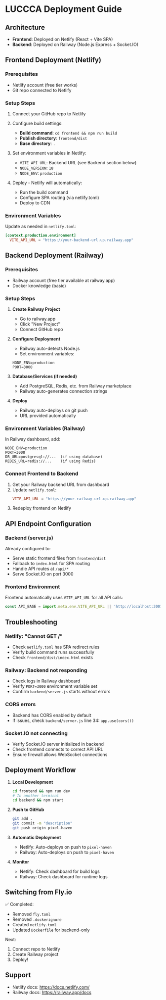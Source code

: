 # LUCCCA Deployment Guide

## Architecture
- **Frontend**: Deployed on Netlify (React + Vite SPA)
- **Backend**: Deployed on Railway (Node.js Express + Socket.IO)

## Frontend Deployment (Netlify)

### Prerequisites
- Netlify account (free tier works)
- Git repo connected to Netlify

### Setup Steps
1. Connect your GitHub repo to Netlify
2. Configure build settings:
   - **Build command**: `cd frontend && npm run build`
   - **Publish directory**: `frontend/dist`
   - **Base directory**: `.`

3. Set environment variables in Netlify:
   - `VITE_API_URL`: Backend URL (see Backend section below)
   - `NODE_VERSION`: `18`
   - `NODE_ENV`: `production`

4. Deploy - Netlify will automatically:
   - Run the build command
   - Configure SPA routing (via netlify.toml)
   - Deploy to CDN

### Environment Variables
Update as needed in `netlify.toml`:

```toml
[context.production.environment]
  VITE_API_URL = "https://your-backend-url.up.railway.app"
```

## Backend Deployment (Railway)

### Prerequisites
- Railway account (free tier available at railway.app)
- Docker knowledge (basic)

### Setup Steps

1. **Create Railway Project**
   - Go to railway.app
   - Click "New Project"
   - Connect GitHub repo

2. **Configure Deployment**
   - Railway auto-detects Node.js
   - Set environment variables:

   ```
   NODE_ENV=production
   PORT=3000
   ```

3. **Database/Services (if needed)**
   - Add PostgreSQL, Redis, etc. from Railway marketplace
   - Railway auto-generates connection strings

4. **Deploy**
   - Railway auto-deploys on git push
   - URL provided automatically

### Environment Variables (Railway)
In Railway dashboard, add:
```
NODE_ENV=production
PORT=3000
DB_URL=postgresql://...  (if using database)
REDIS_URL=redis://...    (if using Redis)
```

### Connect Frontend to Backend
1. Get your Railway backend URL from dashboard
2. Update `netlify.toml`:
   ```toml
   VITE_API_URL = "https://your-railway-url.up.railway.app"
   ```
3. Redeploy frontend on Netlify

## API Endpoint Configuration

### Backend (server.js)
Already configured to:
- Serve static frontend files from `frontend/dist`
- Fallback to `index.html` for SPA routing
- Handle API routes at `/api/*`
- Serve Socket.IO on port 3000

### Frontend Environment
Frontend automatically uses `VITE_API_URL` for all API calls:

```javascript
const API_BASE = import.meta.env.VITE_API_URL || 'http://localhost:3001';
```

## Troubleshooting

### Netlify: "Cannot GET /"
- Check `netlify.toml` has SPA redirect rules
- Verify build command runs successfully
- Check `frontend/dist/index.html` exists

### Railway: Backend not responding
- Check logs in Railway dashboard
- Verify `PORT=3000` environment variable set
- Confirm `backend/server.js` starts without errors

### CORS errors
- Backend has CORS enabled by default
- If issues, check `backend/server.js` line 34: `app.use(cors())`

### Socket.IO not connecting
- Verify Socket.IO server initialized in backend
- Check frontend connects to correct API URL
- Ensure firewall allows WebSocket connections

## Deployment Workflow

1. **Local Development**
   ```bash
   cd frontend && npm run dev
   # In another terminal
   cd backend && npm start
   ```

2. **Push to GitHub**
   ```bash
   git add .
   git commit -m "description"
   git push origin pixel-haven
   ```

3. **Automatic Deployment**
   - Netlify: Auto-deploys on push to `pixel-haven`
   - Railway: Auto-deploys on push to `pixel-haven`

4. **Monitor**
   - Netlify: Check dashboard for build logs
   - Railway: Check dashboard for runtime logs

## Switching from Fly.io

✅ Completed:
- Removed `fly.toml`
- Removed `.dockerignore`
- Created `netlify.toml`
- Updated `Dockerfile` for backend-only

Next:
1. Connect repo to Netlify
2. Create Railway project
3. Deploy!

## Support

- Netlify docs: https://docs.netlify.com/
- Railway docs: https://railway.app/docs
